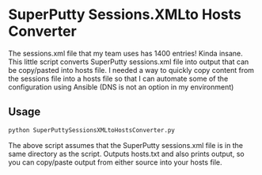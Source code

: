 # SuperPutty Sessions.XMLto Hosts Converter
The sessions.xml file that my team uses has 1400 entries! Kinda insane. This little script converts SuperPutty sessions.xml file into output that can be copy/pasted into hosts file. I needed a way to quickly copy content from the sessions file into a hosts file so that I can automate some of the configuration using Ansible (DNS is not an option in my environment)

## Usage

```bash
python SuperPuttySessionsXMLtoHostsConverter.py
```
The above script assumes that the SuperPutty sessions.xml file is in the same directory as the script. Outputs hosts.txt and also prints output, so you can copy/paste output from either source into your hosts file.

